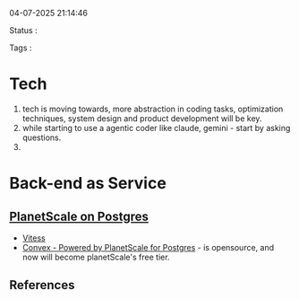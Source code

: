 04-07-2025 21:14:46

Status :

Tags :

# Tech
1. tech is moving towards, more abstraction in coding tasks, optimization techniques, system design and product development will be key.
2. while starting to use a agentic coder like claude, gemini - start by asking questions.
3. 
# Back-end as Service

## [PlanetScale on Postgres](https://planetscale.com/blog/planetscale-for-postgres)
- [Vitess](https://vitess.io/)
- [Convex - Powered by PlanetScale for Postgres](https://news.convex.dev/powered-by-planetscale-for-postgres/) - is opensource, and now will become planetScale's free tier.

## References
